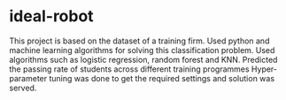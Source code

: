# ideal-robot
This project is based on the dataset of a training firm.
Used python and machine learning algorithms for solving this classification problem. 
Used algorithms such as logistic regression, random forest and KNN. 
Predicted the passing rate of students across different training programmes 
Hyper-parameter tuning was done to get the required settings and solution was served.
